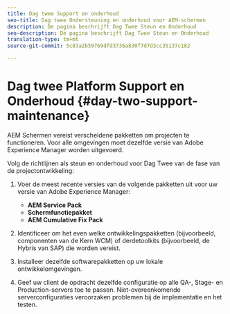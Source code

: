 ```yaml
---
title: Dag twee Support en onderhoud
seo-title: Dag twee Ondersteuning en onderhoud voor AEM-schermen
description: De pagina beschrijft Dag Twee Steun en Onderhoud
seo-description: De pagina beschrijft Dag Twee Steun en Onderhoud
translation-type: tm+mt
source-git-commit: 5c83a2b59769dfd3736a830f7d7d3cc35137c182

---
```



# Dag twee Platform Support en Onderhoud {#day-two-support-maintenance}

AEM Schermen vereist verscheidene pakketten om projecten te functioneren. Voor alle omgevingen moet dezelfde versie van Adobe Experience Manager worden uitgevoerd.

Volg de richtlijnen als steun en onderhoud voor Dag Twee van de fase van de projectontwikkeling:

1. Voer de meest recente versies van de volgende pakketten uit voor uw versie van Adobe Experience Manager:

   * **AEM Service Pack**
   * **Schermfunctiepakket**
   * **AEM Cumulative Fix Pack**

1. Identificeer om het even welke ontwikkelingspakketten (bijvoorbeeld, componenten van de Kern WCM) of derdetoolkits (bijvoorbeeld, de Hybris van SAP) die worden vereist.

1. Installeer dezelfde softwarepakketten op uw lokale ontwikkelomgevingen.

1. Geef uw client de opdracht dezelfde configuratie op alle QA-, Stage- en Production-servers toe te passen. Niet-overeenkomende serverconfiguraties veroorzaken problemen bij de implementatie en het testen.
